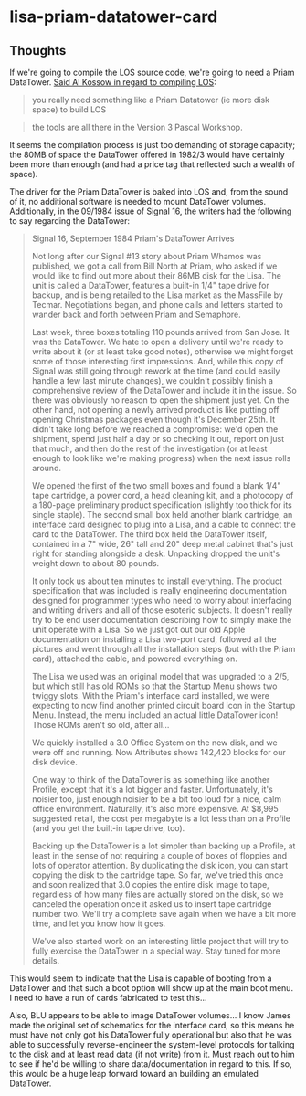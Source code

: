 # lisa-priam-datatower-card
 
## Thoughts

If we're going to compile the LOS source code, we're going to need a Priam DataTower. [Said Al Kossow in regard to compiling LOS](https://forum.vcfed.org/index.php?threads/wtb-working-apple-lisa.1246678/page-2):

>you really need something like a Priam Datatower (ie more disk space) to build LOS

>the tools are all there in the Version 3 Pascal Workshop.

It seems the compilation process is just too demanding of storage capacity; the 80MB of space the DataTower offered in 1982/3 would have certainly been more than enough (and had a price tag that reflected such a wealth of space).

The driver for the Priam DataTower is baked into LOS and, from the sound of it, no additional software is needed to mount DataTower volumes. Additionally, in the 09/1984 issue of Signal 16, the writers had the following to say regarding the DataTower:

>Signal 16, September 1984
>Priam's DataTower Arrives
>
>Not long after our Signal #13 story about Priam Whamos was published, we got a call from Bill North at Priam, who asked if we would like to find out more about their 86MB disk for the Lisa. The unit is called a DataTower, features a built-in 1/4" tape drive for backup, and is being retailed to the Lisa market as the MassFile by Tecmar. Negotiations began, and phone calls and letters started to wander back and forth between Priam and Semaphore.
>
>Last week, three boxes totaling 110 pounds arrived from San Jose. It was the DataTower. We hate to open a delivery until we're ready to write about it (or at least take good notes), otherwise we might forget some of those interesting first impressions. And, while this copy of Signal was still going through rework at the time (and could easily handle a few last minute changes), we couldn't possibly finish a comprehensive review of the DataTower and include it in the issue. So there was obviously no reason to open the shipment just yet. On the other hand, not opening a newly arrived product is like putting off opening Christmas packages even though it's December 25th. It didn't take long before we reached a compromise: we'd open the shipment, spend just half a day or so checking it out, report on just that much, and then do the rest of the investigation (or at least enough to look like we're making progress) when the next issue rolls around.
>
>We opened the first of the two small boxes and found a blank 1/4" tape cartridge, a power cord, a head cleaning kit, and a photocopy of a 180-page preliminary product specification (slightly too thick for its single staple). The second small box held another blank cartridge, an interface card designed to plug into a Lisa, and a cable to connect the card to the DataTower. The third box held the DataTower itself, contained in a 7" wide, 26" tall and 20" deep metal cabinet that's just right for standing alongside a desk. Unpacking dropped the unit's weight down to about 80 pounds.
>
>It only took us about ten minutes to install everything. The product specification that was included is really engineering documentation designed for programmer types who need to worry about interfacing and writing drivers and all of those esoteric subjects. It doesn't really try to be end user documentation describing how to simply make the unit operate with a Lisa. So we just got out our old Apple documentation on installing a Lisa two-port card, followed all the pictures and went through all the installation steps (but with the Priam card), attached the cable, and powered everything on.
>
>The Lisa we used was an original model that was upgraded to a 2/5, but which still has old ROMs so that the Startup Menu shows two twiggy slots. With the Priam's interface card installed, we were expecting to now find another printed circuit board icon in the Startup Menu. Instead, the menu included an actual little DataTower icon! Those ROMs aren't so old, after all...
>
>We quickly installed a 3.0 Office System on the new disk, and we were off and running. Now Attributes shows 142,420 blocks for our disk device.
>
>One way to think of the DataTower is as something like another Profile, except that it's a lot bigger and faster. Unfortunately, it's noisier too, just enough noisier to be a bit too loud for a nice, calm office environment. Naturally, it's also more expensive. At $8,995 suggested retail, the cost per megabyte is a lot less than on a Profile (and you get the built-in tape drive, too).
>
>Backing up the DataTower is a lot simpler than backing up a Profile, at least in the sense of not requiring a couple of boxes of floppies and lots of operator attention. By duplicating the disk icon, you can start copying the disk to the cartridge tape. So far, we've tried this once and soon realized that 3.0 copies the entire disk image to tape, regardless of how many files are actually stored on the disk, so we canceled the operation once it asked us to insert tape cartridge number two. We'll try a complete save again when we have a bit more time, and let you know how it goes.
>
>We've also started work on an interesting little project that will try to fully exercise the DataTower in a special way. Stay tuned for more details.

This would seem to indicate that the Lisa is capable of booting from a DataTower and that such a boot option will show up at the main boot menu. I need to have a run of cards fabricated to test this...

Also, BLU appears to be able to image DataTower volumes... I know James made the original set of schematics for the interface card, so this means he must have not only got his DataTower fully operational but also that he was able to successfully reverse-engineer the system-level protocols for talking to the disk and at least read data (if not write) from it. Must reach out to him to see if he'd be willing to share data/documentation in regard to this. If so, this would be a huge leap forward toward an building an emulated DataTower.